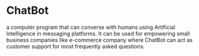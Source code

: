 # ChatBot
a computer program that can converse with humans using Artificial Intelligence in messaging platforms.
It can be used for empowering small business companies like e-commerce company where ChatBot can act as customer support for most frequently asked questions.
